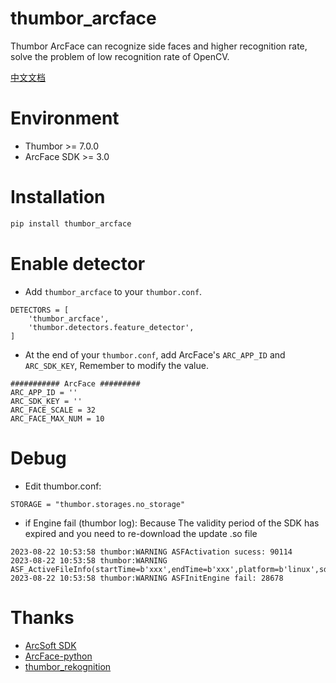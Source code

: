 # thumbor_arcface
Thumbor ArcFace can recognize side faces and higher recognition rate, solve the problem of low recognition rate of OpenCV.

[中文文档](https://github.com/lanrenwo/thumbor_arcface/blob/master/README-osc.md)

# Environment
- Thumbor >= 7.0.0
- ArcFace SDK >= 3.0

# Installation
```bash
pip install thumbor_arcface
```
# Enable detector
- Add `thumbor_arcface` to your `thumbor.conf`.
```
DETECTORS = [
    'thumbor_arcface',
    'thumbor.detectors.feature_detector',
]
```
- At the end of your `thumbor.conf`, add ArcFace's `ARC_APP_ID` and `ARC_SDK_KEY`, Remember to modify the value.
```
########### ArcFace #########
ARC_APP_ID = ''
ARC_SDK_KEY = ''
ARC_FACE_SCALE = 32
ARC_FACE_MAX_NUM = 10
```
# Debug
- Edit thumbor.conf:
```
STORAGE = "thumbor.storages.no_storage"
```
- if Engine fail (thumbor log):
Because The validity period of the SDK has expired and you need to re-download the update .so file
```
2023-08-22 10:53:58 thumbor:WARNING ASFActivation sucess: 90114
2023-08-22 10:53:58 thumbor:WARNING ASF_ActiveFileInfo(startTime=b'xxx',endTime=b'xxx',platform=b'linux',sdkType=b'ArcFace',appId=b'xxxx',sdkKey=b'xxxx',sdkVersion=b'3.0.12402010101.3',fileVersion=b'2.0')
2023-08-22 10:53:58 thumbor:WARNING ASFInitEngine fail: 28678
```
# Thanks
- [ArcSoft SDK](https://ai.arcsoft.com.cn/)
- [ArcFace-python](https://github.com/tensorflower/ArcFace-python)
- [thumbor_rekognition](https://github.com/yu-liang-kono/thumbor_rekognition)
